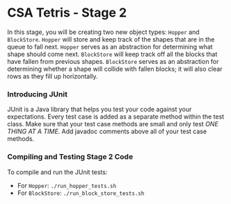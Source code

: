 # CSA Tetris - Stage 2

In this stage, you will be creating two new object types: `Hopper` and `BlockStore`.
`Hopper` will store and keep track of the shapes that are in the queue to fall next.
`Hopper` serves as an abstraction for determining what shape should come next.
`BlockStore` will keep track off all the blocks that have fallen from previous shapes.
`BlockStore` serves as an abstraction for determining whether a shape will collide with fallen blocks;
it will also clear rows as they fill up horizontally.

### Introducing JUnit

JUnit is a Java library that helps you test your code against your expectations.
Every test case is added as a separate method within the test class.
Make sure that your test case methods are small and only test *ONE THING AT A TIME*.
Add javadoc comments above all of your test case methods.

### Compiling and Testing Stage 2 Code

To compile and run the JUnit tests:

- For `Hopper`: `./run_hopper_tests.sh`
- For `BlockStore`: `./run_block_store_tests.sh`
